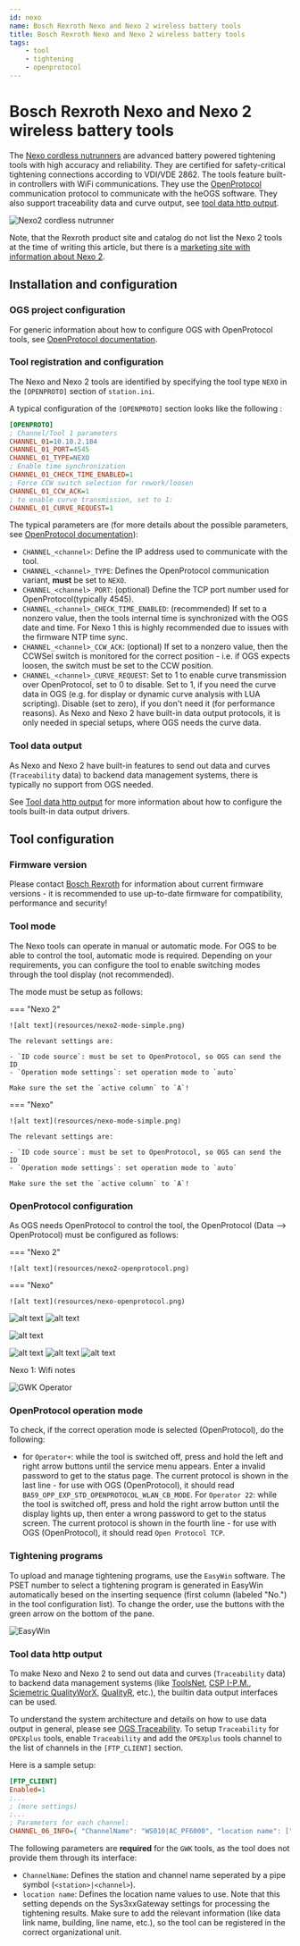 ```yaml
---
id: nexo
name: Bosch Rexroth Nexo and Nexo 2 wireless battery tools
title: Bosch Rexroth Nexo and Nexo 2 wireless battery tools
tags:
    - tool
    - tightening
    - openprotocol
---
```


# Bosch Rexroth Nexo and Nexo 2 wireless battery tools

The [Nexo cordless nutrunners](https://store.boschrexroth.com/Schraubtechnik/Funkakkuschrauber-Nexo) are advanced battery powered tightening tools with high accuracy and reliability. They are certified for safety-critical tightening connections according to VDI/VDE 2862. The tools feature built-in controllers with WiFi communications. They use the [OpenProtocol](../README.md) communication protocol to communicate with the heOGS software. They also support traceability data and curve output, see [tool data http output](#tool-data-http-output).

![Nexo2 cordless nutrunner](resources/nexo2.jpg)

Note, that the Rexroth product site and catalog do not list the Nexo 2 tools at the time of writing this article, but there is a [marketing site with information about Nexo 2](https://www.boschrexroth.com/en/us/products/product-groups/tightening-technology/topics/cordless-nutrunner-nexo/).

## Installation and configuration

### OGS project configuration

For generic information about how to configure OGS with OpenProtocol tools, see  [OpenProtocol documentation](../README.md).

### Tool registration and configuration

The Nexo and Nexo 2 tools are identified by specifying the tool type `NEXO` in the `[OPENPROTO]` section of `station.ini`. 

A typical configuration of the `[OPENPROTO]` section looks like the following :

``` ini
[OPENPROTO]
; Channel/Tool 1 parameters
CHANNEL_01=10.10.2.184
CHANNEL_01_PORT=4545
CHANNEL_01_TYPE=NEXO
; Enable time synchronization 
CHANNEL_01_CHECK_TIME_ENABLED=1
; Force CCW switch selection for rework/loosen
CHANNEL_01_CCW_ACK=1
; to enable curve transmission, set to 1:
CHANNEL_01_CURVE_REQUEST=1
```

The typical parameters are (for more details about the possible parameters, see [OpenProtocol documentation](../README.md)):

- `CHANNEL_<channel>`: Define the IP address used to communicate with the tool.
- `CHANNEL_<channel>_TYPE`: Defines the OpenProtocol communication variant, **must** be set to `NEXO`.
- `CHANNEL_<channel>_PORT`: (optional) Define the TCP port number used for OpenProtocol(typically 4545).
- `CHANNEL_<channel>_CHECK_TIME_ENABLED`: (recommended) If set to a nonzero value, then the tools internal time is synchronized with the OGS date and time. For Nexo 1 this is highly recommended due to issues with the firmware NTP time sync.
- `CHANNEL_<channel>_CCW_ACK`: (optional) If set to a nonzero value, then the CCWSel switch is monitored for
the correct position - i.e. if OGS expects loosen, the switch must be set to the CCW position.
- `CHANNEL_<channel>_CURVE_REQUEST`: Set to 1 to enable curve transmission over OpenProtocol, set to 0 to disable. Set to 1, if you need the curve data in OGS (e.g. for display or dynamic curve analysis with LUA scripting). Disable (set to zero), if you don't need it (for performance reasons). As Nexo and Nexo 2 have built-in data output protocols, it is only needed in special setups, where OGS needs the curve data.

### Tool data output

As Nexo and Nexo 2 have built-in features to send out data and curves (`Traceability` data) to backend data management systems, there is typically no support from OGS needed. 

See [Tool data http output](#tool-data-http-output) for more information about how to configure the tools built-in data output drivers.

## Tool configuration

### Firmware version

Please contact [Bosch Rexroth](https://www.boschrexroth.com) for information about current firmware versions - it is recommended to use up-to-date firmware for compatibility, performance and security!

### Tool mode

The Nexo tools can operate in manual or automatic mode. For OGS to be able to control the tool, automatic mode is required. Depending on your requirements, you can configure the tool to enable switching modes through the tool display (not recommended).

The mode must be setup as follows:

=== "Nexo 2"

    ![alt text](resources/nexo2-mode-simple.png)

    The relevant settings are:

    - `ID code source`: must be set to OpenProtocol, so OGS can send the ID
    - `Operation mode settings`: set operation mode to `auto`

    Make sure the set the `active column` to `A`!

=== "Nexo"

    ![alt text](resources/nexo-mode-simple.png)

    The relevant settings are:

    - `ID code source`: must be set to OpenProtocol, so OGS can send the ID
    - `Operation mode settings`: set operation mode to `auto`

    Make sure the set the `active column` to `A`!

### OpenProtocol configuration

As OGS needs OpenProtocol to control the tool, the OpenProtocol (Data --> OpenProtocol) must be configured as follows:

=== "Nexo 2"

    ![alt text](resources/nexo2-openprotocol.png)

=== "Nexo"

    ![alt text](resources/nexo-openprotocol.png)


![alt text](resources/nexo2-plc-table-1.png)
![alt text](resources/nexo2-plc-table-2.png)

![alt text](resources/nexo2-mode-scanner.png)

![alt text](resources/nexo2-http-output.png)
![alt text](resources/nexo2-http-data.png)
![alt text](resources/nexo2-http-storage.png)

Nexo 1: Wifi notes


![GWK Operator](./resources/gwk-operator.png)



### OpenProtocol operation mode

To check, if the correct operation mode is selected (OpenProtocol), do the following:

- for `Operator+`: while the tool is switched off, press and hold the left and right arrow buttons until the service menu appears. Enter a invalid password to get to the status page. The current protocol is shown in the last line - for use with OGS (OpenProtocol), it should read `BA59_OPP_EXP_STD_OPENPROTOCOL_WLAN_CB_MODE`.
For `Operator 22`: while the tool is switched off, press and hold the right arrow button until the display lights up, then enter a wrong password to get to the status screen. The current protocol is shown in the fourth line - for use with OGS (OpenProtocol), it should read `Open Protocol TCP`.

### Tightening programs

To upload and manage tightening programs, use the `EasyWin` software. The PSET number to select a tightening program is generated in EasyWin automatically besed on the inserting sequence (first column (labeled "No.") in the tool configuration list). To change the order, use the buttons with the green arrow on the bottom of the pane.

![EasyWin](./resources/opex-easywin.png)






### Tool data http output

To make Nexo and Nexo 2 to send out data and curves (`Traceability` data) to backend data management systems (like [ToolsNet](https://www.atlascopco.com/en-us/itba/products/assembly-solutions/software-solutions/toolsnet-8-sku4531), [CSP I-P.M.](https://www.csp-sw.com/quality-management-software-solutions/error-prevention-with-ipm/), [Sciemetric QualityWorX](https://www.sciemetric.com/data-intelligence/qualityworx-data-collection), [QualityR](https://www.haller-erne.de/qualityr-web/), etc.), the builtin data output interfaces can be used. 

To understand the system architecture and details on how to use data output in general, please see [OGS Traceability](../dataoutput/traceability.md). To setup `Traceability` for `OPEXplus` tools, enable `Traceability` and add the `OPEXplus` tools channel to the list of channels in the `[FTP_CLIENT]` section.

Here is a sample setup:

```ini
[FTP_CLIENT]
Enabled=1
;... 
; (more settings)
;...
; Parameters for each channel:
CHANNEL_06_INFO={ "ChannelName": "WS010|AC_PF6000", "location name": ["Tool", "Line 2", "WS010", "default", "", "", ""] }
```

The following parameters are **required** for the `GWK` tools, as the tool does not provide them through its interface:

- `ChannelName`: Defines the station and channel name seperated by a pipe symbol (`<station>|<channel>`).
- `location name`: Defines the location name values to use. Note that this setting depends on the Sys3xxGateway settings for processing the tightening results. Make sure to add the relevant information (like data link name, building, line name, etc.), so the tool can be registered in the correct organizational unit.

